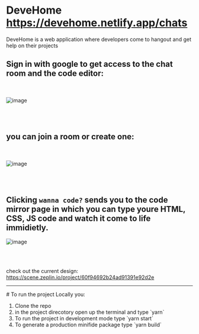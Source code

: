 
# DeveHome https://devehome.netlify.app/chats 
DeveHome is a web application where developers come to hangout and get help on their projects

## Sign in with google to get access to the chat room and the code editor:
<br/><br/>
![image](https://user-images.githubusercontent.com/70591959/128180644-787171d3-e0bc-4792-b7da-57623f94293e.png)

<br/> <br/>
## you can join a room or create one: 
<br/> <br/>
![image](https://user-images.githubusercontent.com/70591959/128178816-dfbace7a-a3df-4680-a5d8-2efd24744f25.png)

<br/> <br/>

## Clicking `wanna code?` sends you to the code mirror page in which you can type youre HTML, CSS, JS code and watch it come to life immidietly.

![image](https://user-images.githubusercontent.com/70591959/128278099-1c726592-b797-4684-a20d-fc8ed7138143.png)


<br/> <br/>

check out the current design: https://scene.zeplin.io/project/60f94692b24ad91391e92d2e

<hr/>
# To run the project Locally you:
<ol>
  <li>Clone the repo</li>
  <li>in the project direcotory open up the terminal and type `yarn`</li>
  <li>To run the project in development mode type `yarn start`</li>
  <li>To generate a production minifide package type `yarn build`</li>
</ol>

